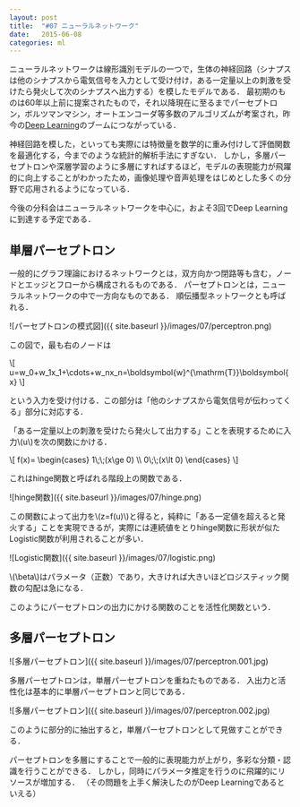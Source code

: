 ```yaml
---
layout: post
title:  "#07 ニューラルネットワーク"
date:   2015-06-08
categories: ml
---
```


ニューラルネットワークは線形識別モデルの一つで，生体の神経回路（シナプスは他のシナプスから電気信号を入力として受け付け，ある一定量以上の刺激を受けたら発火して次のシナプスへ出力する）を模したモデルである．
最初期のものは60年以上前に提案されたもので，それ以降現在に至るまでパーセプトロン，ボルツマンマシン，オートエンコーダ等多数のアルゴリズムが考案され，昨今の<u>Deep Learning</u>のブームにつながっている．

神経回路を模した，といっても実際には特徴量を数学的に重み付けして評価関数を最適化する，今までのような統計的解析手法にすぎない．
しかし，多層パーセプトロンや深層学習のように多層にすればするほど，モデルの表現能力が飛躍的に向上することがわかったため，画像処理や音声処理をはじめとした多くの分野で応用されるようになっている．

今後の分科会はニューラルネットワークを中心に，およそ3回でDeep Learningに到達する予定である．

## 単層パーセプトロン

一般的にグラフ理論におけるネットワークとは，双方向かつ閉路等も含む，ノードとエッジとフローから構成されるものである．
パーセプトロンとは，ニューラルネットワークの中で一方向なものである．
順伝播型ネットワークとも呼ばれる．

![パーセプトロンの模式図]({{ site.baseurl }}/images/07/perceptron.png)

この図で，最も右のノードは

<div>
\[
	u=w_0+w_1x_1+\cdots+w_nx_n=\boldsymbol{w}^{\mathrm{T}}\boldsymbol{x}
\]
</div>

という入力を受け付ける．この部分は「他のシナプスから電気信号が伝わってくる」部分に対応する．

「ある一定量以上の刺激を受けたら発火して出力する」ことを表現するために入力\\(u\\)を次の関数にかける．

<div>
\[
	f(x)=
	\begin{cases}
		1\;\;(x\ge 0) \\
		0\;\;(x\lt 0)
	\end{cases}
\]
</div>

これはhinge関数と呼ばれる階段上の関数である．

![hinge関数]({{ site.baseurl }}/images/07/hinge.png)

この関数によって出力を\\(z=f(u)\\)と得ると，純粋に「ある一定値を超えると発火する」ことを実現できるが，実際には連続値をとりhinge関数に形状が似たLogistic関数が利用されることが多い．

![Logistic関数]({{ site.baseurl }}/images/07/logistic.png)

\\(\beta\\)はパラメータ（正数）であり，大きければ大きいほどロジスティック関数の勾配は急になる．

このようにパーセプトロンの出力にかける関数のことを活性化関数という．

## 多層パーセプトロン

![多層パーセプトロン]({{ site.baseurl }}/images/07/perceptron.001.jpg)

多層パーセプトロンは，単層パーセプトロンを重ねたものである．
入出力と活性化は基本的に単層パーセプトロンと同じである．

![多層パーセプトロン]({{ site.baseurl }}/images/07/perceptron.002.jpg)

このように部分的に抽出すると，単層パーセプトロンとして見做すことができる．

パーセプトロンを多層にすることで一般的に表現能力が上がり，多彩な分類・認識を行うことができる．
しかし，同時にパラメータ推定を行うのに飛躍的にリソースが増加する．
（その問題を上手く解決したのがDeep Learningであるといえる）
